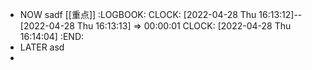 - NOW sadf [[重点]]
  :LOGBOOK:
  CLOCK: [2022-04-28 Thu 16:13:12]--[2022-04-28 Thu 16:13:13] => 00:00:01
  CLOCK: [2022-04-28 Thu 16:14:04]
  :END:
- LATER asd
-
